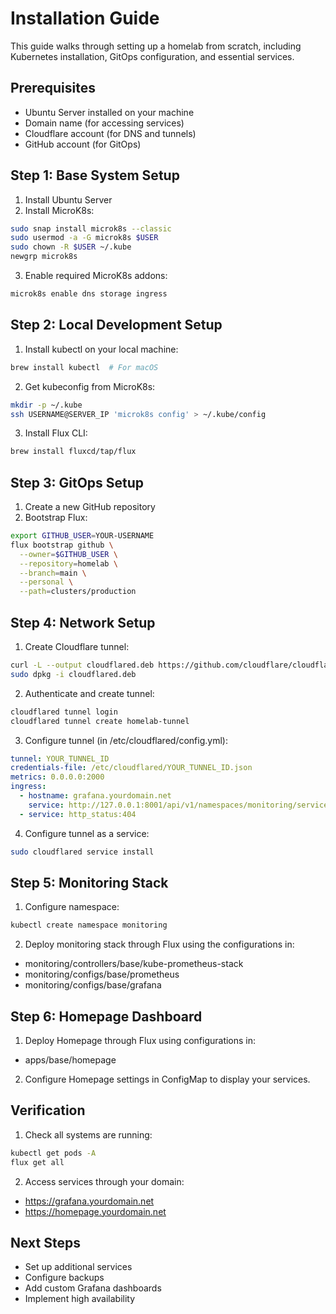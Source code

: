 # Installation Guide

This guide walks through setting up a homelab from scratch, including Kubernetes installation, GitOps configuration, and essential services.

## Prerequisites

- Ubuntu Server installed on your machine
- Domain name (for accessing services)
- Cloudflare account (for DNS and tunnels)
- GitHub account (for GitOps)

## Step 1: Base System Setup

1. Install Ubuntu Server
2. Install MicroK8s:
```bash
sudo snap install microk8s --classic
sudo usermod -a -G microk8s $USER
sudo chown -R $USER ~/.kube
newgrp microk8s
```

3. Enable required MicroK8s addons:
```bash
microk8s enable dns storage ingress
```

## Step 2: Local Development Setup

1. Install kubectl on your local machine:
```bash
brew install kubectl  # For macOS
```

2. Get kubeconfig from MicroK8s:
```bash
mkdir -p ~/.kube
ssh USERNAME@SERVER_IP 'microk8s config' > ~/.kube/config
```

3. Install Flux CLI:
```bash
brew install fluxcd/tap/flux
```

## Step 3: GitOps Setup

1. Create a new GitHub repository
2. Bootstrap Flux:
```bash
export GITHUB_USER=YOUR-USERNAME
flux bootstrap github \
  --owner=$GITHUB_USER \
  --repository=homelab \
  --branch=main \
  --personal \
  --path=clusters/production
```

## Step 4: Network Setup

1. Create Cloudflare tunnel:
```bash
curl -L --output cloudflared.deb https://github.com/cloudflare/cloudflared/releases/latest/download/cloudflared-linux-amd64.deb
sudo dpkg -i cloudflared.deb
```

2. Authenticate and create tunnel:
```bash
cloudflared tunnel login
cloudflared tunnel create homelab-tunnel
```

3. Configure tunnel (in /etc/cloudflared/config.yml):
```yaml
tunnel: YOUR_TUNNEL_ID
credentials-file: /etc/cloudflared/YOUR_TUNNEL_ID.json
metrics: 0.0.0.0:2000
ingress:
  - hostname: grafana.yourdomain.net
    service: http://127.0.0.1:8001/api/v1/namespaces/monitoring/services/grafana:80/proxy
  - service: http_status:404
```

4. Configure tunnel as a service:
```bash
sudo cloudflared service install
```

## Step 5: Monitoring Stack

1. Configure namespace:
```bash
kubectl create namespace monitoring
```

2. Deploy monitoring stack through Flux using the configurations in:
- monitoring/controllers/base/kube-prometheus-stack
- monitoring/configs/base/prometheus
- monitoring/configs/base/grafana

## Step 6: Homepage Dashboard

1. Deploy Homepage through Flux using configurations in:
- apps/base/homepage

2. Configure Homepage settings in ConfigMap to display your services.

## Verification

1. Check all systems are running:
```bash
kubectl get pods -A
flux get all
```

2. Access services through your domain:
- https://grafana.yourdomain.net
- https://homepage.yourdomain.net

## Next Steps

- Set up additional services
- Configure backups
- Add custom Grafana dashboards
- Implement high availability
